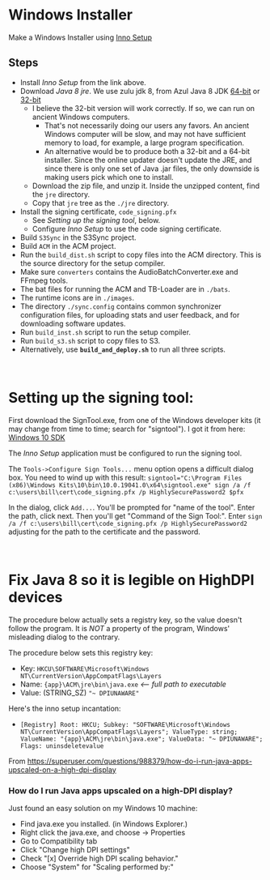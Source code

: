 # Windows Installer

Make a Windows Installer using [Inno Setup](https://jrsoftware.org/isinfo.php)

## Steps
* Install _Inno Setup_ from the link above.
* Download _Java 8 jre_. We use zulu jdk 8, from Azul Java 8 JDK [64-bit](https://www.azul.com/downloads/?version=java-8-lts&os=windows&architecture=x86-64-bit&package=jdk) or [32-bit](https://cdn.azul.com/zulu/bin/zulu8.54.0.21-ca-jdk8.0.292-win_i686.zip)
  * I believe the 32-bit version will work correctly. If so, we can run on ancient Windows computers.
    * That's not necessarily doing our users any favors. An ancient Windows computer will be slow, and may not have sufficient memory to load, for example, a large program specification.
    * An alternative would be to produce both a 32-bit and a 64-bit installer. Since the online updater doesn't update the JRE, and since there is only one set of Java .jar files, the only downside is making users pick which one to install.
  * Download the zip file, and unzip it. Inside the unzipped content, find the `jre` directory.
  * Copy that `jre` tree as the `./jre` directory.
* Install the signing certificate, `code_signing.pfx`
  * See _Setting up the signing tool_, below.
  * Configure _Inno Setup_ to use the code signing certificate.
* Build `S3Sync` in the S3Sync project.
* Build `ACM` in the ACM project.
* Run the `build_dist.sh` script to copy files into the ACM directory. This is the source directory for the setup compiler.
 * Make sure `converters` contains the AudioBatchConverter.exe and FFmpeg tools.
 * The bat files for running the ACM and TB-Loader are in `./bats`.
 * The runtime icons are in `./images`.
 * The directory `./sync.config` contains common synchronizer configuration files, for uploading stats and user feedback, and for downloading software updates.
* Run `build_inst.sh` script to run the setup compiler.
* Run `build_s3.sh` script to copy files to S3.
* Alternatively, use **`build_and_deploy.sh`** to run all three scripts. 

<br>

# Setting up the signing tool:
First download the SignTool.exe, from one of the Windows developer kits (it may change from time to time; search for "signtool").
I got it from here: [Windows 10 SDK](https://developer.microsoft.com/en-us/windows/downloads/windows-10-sdk/)

The _Inno Setup_ application must be configured to run the signing tool.

The `Tools->Configure Sign Tools...` menu option opens a difficult dialog box. 
You need to wind up with this result:
    `signtool="C:\Program Files (x86)\Windows Kits\10\bin\10.0.19041.0\x64\signtool.exe" sign /a /f c:\users\bill\cert\code_signing.pfx /p HighlySecurePassword2 $pfx`
    
In the dialog, click `Add...`. You'll be prompted for "name of the tool". Enter the path,
click next. Then you'll get "Command of the Sign Tool:". Enter
    `sign /a /f c:\users\bill\cert\code_signing.pfx /p HighlySecurePassword2`
adjusting for the path to the certificate and the password.

<br>

# Fix Java 8 so it is legible on HighDPI devices 

The procedure below actually sets a registry key, so the value doesn't follow the program. It is _NOT_ a property of the program, Windows' misleading dialog to the contrary.

The procedure below sets this registry key:
* Key: `HKCU\SOFTWARE\Microsoft\Windows NT\CurrentVersion\AppCompatFlags\Layers`
* Name: `{app}\ACM\jre\bin\java.exe`    _<-- full path to executable_
* Value: (STRING_SZ) `"~ DPIUNAWARE"`

Here's the inno setup incantation:
* `[Registry]
Root: HKCU; Subkey: "SOFTWARE\Microsoft\Windows NT\CurrentVersion\AppCompatFlags\Layers"; ValueType: string; ValueName: "{app}\ACM\jre\bin\java.exe"; ValueData: "~ DPIUNAWARE"; Flags: uninsdeletevalue`
 


From https://superuser.com/questions/988379/how-do-i-run-java-apps-upscaled-on-a-high-dpi-display

### How do I run Java apps upscaled on a high-DPI display?

Just found an easy solution on my Windows 10 machine:

* Find java.exe you installed. (in Windows Explorer.)
* Right click the java.exe, and choose -> Properties
* Go to Compatibility tab
* Click "Change high DPI settings"
* Check "[x] Override high DPI scaling behavior."
* Choose "System" for "Scaling performed by:"